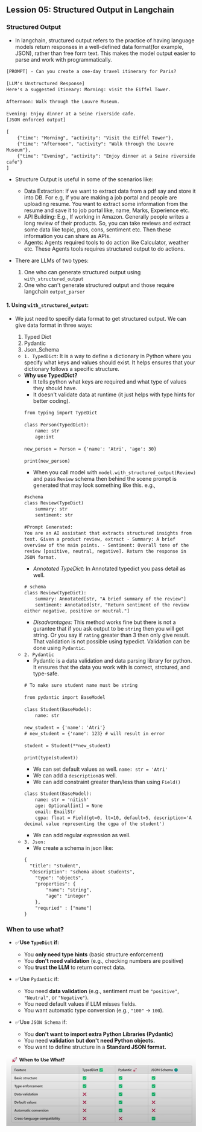 ## Lession 05: Structured Output in Langchain

### Structured Output
- In langchain, structured output refers to the practice of having language models return responses in a well-defined data format(for example, JSON), rather than free form text. This makes the model output easier to parse and work with programmatically. 

```
[PROMPT] - Can you create a one-day travel itinerary for Paris? 

[LLM's Unstructured Response]
Here's a suggested itineary: Morning: visit the Eiffel Tower.

Afternoon: Walk through the Louvre Museum.

Evening: Enjoy dinner at a Seine riverside cafe.
[JSON enforced output]

[
    {"time": "Morning", "activity": "Visit the Eiffel Tower"},
    {"time": "Afternoon", "activity": "Walk through the Louvre Museum"},
    {"time": "Evening", "activity": "Enjoy dinner at a Seine riverside cafe"}
]
```
- Structure Output is useful in some of the scenarios like: 
    - Data Extraction: If we want to extract data from a pdf say and store it into DB. For e.g, If you are making a job portal and people are uploading resume. You want to extract some information from the resume and save it to job portal like, name, Marks, Experience etc. 
    - API Building: E.g., If working in Amazon. Generally people writes a long review of their products. So, you can take reviews and extract some data like topic, pros, cons, sentiment etc. Then these information you can share as APIs.
    - Agents: Agents required tools to do action like Calculator, weather etc. These Agents tools requires structured output to do actions.

- There are LLMs of two types:
    1. One who can generate structured output using `with_structured_output`
    2. One who can't generate structured output and those require langchain `output_parser`

#### 1. Using `with_structured_output`:
- We just need to specify data format to get structured output. We can give data format in three ways: 
    1. Typed Dict
    2. Pydantic
    3. Json_Schema

    - `1. TypedDict`: It is a way to define a dictionary in Python where you specify what keys and values should exist. It helps ensures that your dictionary follows a specific structure.
    - **Why use TypedDict?**
        - It tells python what keys are required and what type of values they should have. 
        - It doesn't validate data at runtime (it just helps with type hints for better coding).
        ```
        from typing import TypeDict
        
        class Person(TypedDict):
            name: str
            age:int
        
        new_person = Person = {'name': 'Atri', 'age': 30}

        print(new_person)
        ```
        - When you call model with `model.with_structured_output(Review)` and pass `Review` schema then behind the scene prompt is generated that may look something like this. e.g.,
        ```
        #schema
        class Review(TypeDict)  
            summary: str 
            sentiment: str 
        
        #Prompt Generated:
        You are an AI assistant that extracts structured insights from text. Given a product review, extract - Summary: A brief overview of the main points. - Sentiment: Overall tone of the review [positive, neutral, negative]. Return the response in JSON format. 
        ```
        - *Annotated TypeDict:* In Annotated typedict you pass detail as well. 
        ```
        # schema
        class Review(TypeDict):
            summary: Annotated[str, "A brief summary of the review"] 
            sentiment: Annotated[str, "Return sentiment of the review either negative, positive or neutral."]

        ```
        - *Disadvantages:* This method works fine but there is not a gurantee that if you ask output to be `string` then you will get string. Or you say if `rating` greater than 3 then only give result. That validation is not possible using typedict. Validation can be done using `Pydantic`.
    - `2. Pydantic`
        - Pydantic is a data validation and data parsing library for python. It ensures that the data you work with is correct, strctured, and type-safe.
        ```
        # To make sure student name must be string

        from pydantic import BaseModel

        class Student(BaseModel):
            name: str 

        new_student = {'name': 'Atri'}
        # new_student = {'name': 123} # will result in error

        student = Student(**new_student)

        print(type(student))
        ```
        - We can set default values as well. `name: str = 'Atri'`
        - We can add a `description`as well. 
        - We can add constraint greater than/less than using `Field()`
        ```
        class Student(BaseModel):
            name: str = 'nitish'
            age: Optional[int] = None
            email: EmailStr
            cgpa: float = Field(gt=0, lt=10, default=5, description='A decimal value representing the cgpa of the student')
        ```
        - We can add regular expression as well. 
    - `3. Json:` 
        - We create a schema in json like: 
        ```
        {
          "title": "student",
          "description": "schema about students",
            "type": "objects",
            "properties": {
                "name": "string",
                "age": "integer"
            },
            "requried" : ["name"]
        }
        ```
### When to use what?

- ✅**Use `TypeDict` if:**
    - You **only need type hints** (basic structure enforcement)
    - You **don't need validation** (e.g., checking numbers are positive)
    - You **trust the LLM** to return correct data.

- ✅Use `Pydantic` if:
    - You need **data validation** (e.g., sentiment must be `"positive"`, `"Neutral"`, or `"Negative"`).
    - You need default values if LLM misses fields.
    - You want automatic type conversion (e.g., `"100"` -> `100`).

- ✅Use `JSON Schema` if:
    - You **don't want to import extra Python Libraries (Pydantic)**
    - You need **validation but don't need Python objects.**
    - You want to define structure in a **Standard JSON format.**

![alt text](images/lession_5_1.png)
